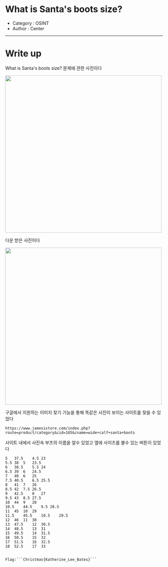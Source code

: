 # What is Santa's boots size?
- Category : OSINT
- Author : Center

<hr>

# Write up

What is Santa's boots size? 문제에 관한 사진이다

<img width="500" src="https://user-images.githubusercontent.com/90122834/146724283-f3a3f7cf-5b39-40cd-9b06-15816bc693e0.png">

다운 받은 사진이다

<img width="500" src="https://user-images.githubusercontent.com/90122834/146724365-44d214b8-72a4-4d09-862c-d17f6a8a1d25.JPG">

구글에서 지원하는 이미지 찾기 기능을 통해  똑같은 사진이 보이는 사이트를 찾을 수 있었다

```https://www.jamesistore.com/index.php?route=product/category&cid=165&cname=wide+calf+santa+boots```

사이트 내에서 사진속 부츠의 이름을 알수 있었고 옆에 사이즈를 볼수 있는 버튼이 있었다

```US	EU	UK	CM
5	37.5	4.5	23
5.5	38	5	23.5
6	38.5	5.5	24
6.5	39	6	24.5
7	40	6	25
7.5	40.5	6.5	25.5
8	41	7	26
8.5	42	7.5	26.5
9	42.5	8	27
9.5	43	8.5	27.5
10	44	9	28
10.5	44.5	9.5	28.5
11	45	10	29
11.5	45.5	10.5	29.5
12	46	11	30
13	47.5	12	30.5
14	48.5	13	31
15	49.5	14	31.5
16	50.5	15	32
17	51.5	16	32.5
18	52.5	17	33


Flag:```Christmas{Katherine_Lee_Bates}```
